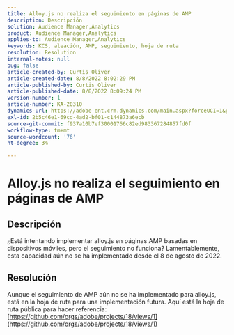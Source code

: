 ```yaml
---
title: Alloy.js no realiza el seguimiento en páginas de AMP
description: Descripción
solution: Audience Manager,Analytics
product: Audience Manager,Analytics
applies-to: Audience Manager,Analytics
keywords: KCS, aleación, AMP, seguimiento, hoja de ruta
resolution: Resolution
internal-notes: null
bug: false
article-created-by: Curtis Oliver
article-created-date: 8/8/2022 8:02:29 PM
article-published-by: Curtis Oliver
article-published-date: 8/8/2022 8:09:24 PM
version-number: 1
article-number: KA-20310
dynamics-url: https://adobe-ent.crm.dynamics.com/main.aspx?forceUCI=1&pagetype=entityrecord&etn=knowledgearticle&id=e0519906-5517-ed11-b83e-0022480868ff
exl-id: 2b5c46e1-69cd-4ad2-bf01-c144873a6ecb
source-git-commit: f937a10b7ef30001766c82ed983367284857fd0f
workflow-type: tm+mt
source-wordcount: '76'
ht-degree: 3%

---
```


# Alloy.js no realiza el seguimiento en páginas de AMP

## Descripción


¿Está intentando implementar alloy.js en páginas AMP basadas en dispositivos móviles, pero el seguimiento no funciona? Lamentablemente, esta capacidad aún no se ha implementado desde el 8 de agosto de 2022.


## Resolución


Aunque el seguimiento de AMP aún no se ha implementado para alloy.js, está en la hoja de ruta para una implementación futura. Aquí está la hoja de ruta pública para hacer referencia: [https://github.com/orgs/adobe/projects/18/views/1](https://github.com/orgs/adobe/projects/18/views/1)

